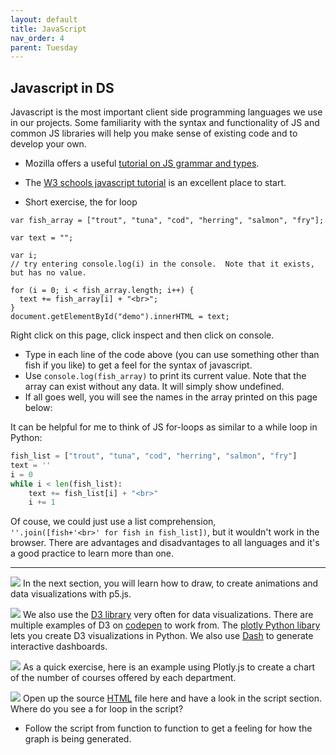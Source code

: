 ```yaml
---
layout: default
title: JavaScript
nav_order: 4
parent: Tuesday
---
```


## Javascript in DS
Javascript is the most important client side programming languages we use in our projects.  Some familiarity with the syntax and functionality of JS and common JS libraries will help you make sense of existing code and to develop your own. 
- Mozilla offers a useful [tutorial on JS grammar and types](https://developer.mozilla.org/en-US/docs/Web/JavaScript/Guide/Grammar_and_types).
- The [W3 schools javascript tutorial](https://www.w3schools.com/js/) is an excellent place to start.

- Short exercise, the for loop   

```
var fish_array = ["trout", "tuna", "cod", "herring", "salmon", "fry"];

var text = "";

var i;
// try entering console.log(i) in the console.  Note that it exists, but has no value. 

for (i = 0; i < fish_array.length; i++) {
  text += fish_array[i] + "<br>";
}
document.getElementById("demo").innerHTML = text;
```  

Right click on this page, click inspect and then click on console.  
- Type in each line of the code above (you can use something other than fish if you like) to get a feel for the syntax of javascript.  
- Use `console.log(fish_array)` to print its current value.  Note that the array can exist without any data.  It will simply show undefined. 
- If all goes well, you will see the names in the array printed on this page below:
<p id="demo"></p>

It can be helpful for me to think of JS for-loops as similar to a while loop in Python:

```python 
fish_list = ["trout", "tuna", "cod", "herring", "salmon", "fry"]
text = ''
i = 0
while i < len(fish_list):
    text += fish_list[i] + "<br>"
    i += 1
```  

Of couse, we could just use a list comprehension,   
`''.join([fish+'<br>' for fish in fish_list])`, 
but it wouldn't work in the browser.  There are advantages and disadvantages to all languages and it's a good practice to learn more than one.  

---
![](https://placehold.it/400x90/ff6600/000?text=WARNING!)
In the next section, you will learn how to draw, to create animations and data visualizations with p5.js. 

![](https://placehold.it/400x90/ff6600/000?text=WARNING!)
We also use the [D3 library](https://d3js.org/) very often for data visualizations. There are multiple examples of D3 on [codepen](https://codepen.io/tag/d3/) to work from.  The [plotly Python libary](https://plot.ly/python/) lets you create D3 visualizations in Python.  We also use [Dash](https://dash.plot.ly/) to generate interactive dashboards.    

![](https://placehold.it/400x90/ff6600/000?text=WARNING!)
As a quick exercise, here is an example using Plotly.js to create a chart of the number of courses offered by each department. 

![](https://placehold.it/400x90/ff6600/000?text=WARNING!)
Open up the source [HTML](https://raw.githubusercontent.com/HCDigitalScholarship/summer-django/master/courses_by_department.html) file here and have a look in the script section.  Where do you see a for loop in the script?  
- Follow the script from function to function to get a feeling for how the graph is being generated. 

  <!-- Plotly.js -->
   <script src="https://cdn.plot.ly/plotly-latest.min.js"></script>

  <div id="myDiv" style="width: 100%; height: 700px;"><!-- Plotly chart will be drawn inside this DIV --></div>
  <script>
function makeplot() {
 	Plotly.d3.csv("https://raw.githubusercontent.com/HCDigitalScholarship/summer-django/master/department_counts.csv", function(data){ processData(data) } );

};
	
function processData(allRows) {

	// console.log(allRows);
	var x = [], y = [], standard_deviation = [];

	for (var i=0; i<allRows.length; i++) {
		row = allRows[i];
		x.push( row['department'] );
		y.push( row['count'] );
	}
	// console.log( 'X',x, 'Y',y, 'SD',standard_deviation );
	makePlotly( x, y, standard_deviation );
}

function makePlotly( x, y, standard_deviation ){
	var plotDiv = document.getElementById("plot");
	var traces = [{
		x: x, 
		y: y
	}];

	Plotly.newPlot('myDiv', traces, 
		{title: 'Number of Classes offered in Fall 2019 by Department'});
};
  makeplot();  
  </script>
